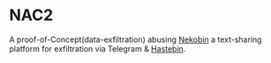 # NAC2
A proof-of-Concept(data-exfiltration) abusing [Nekobin](https://nekobin.com/) a text-sharing platform for exfiltration  via Telegram &amp; [Hastebin](https://www.toptal.com/developers/hastebin/about). 
